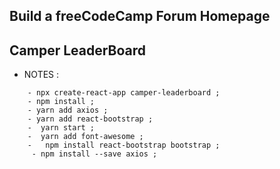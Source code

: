##  Build a freeCodeCamp Forum Homepage 
## Camper LeaderBoard 



* NOTES :

```
    - npx create-react-app camper-leaderboard ;
    - npm install ;
    - yarn add axios ;
    - yarn add react-bootstrap ;
    -  yarn start ;
    -  yarn add font-awesome ;
    -   npm install react-bootstrap bootstrap ;
     - npm install --save axios ;
     
```
